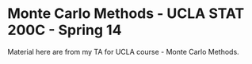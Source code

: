 Monte Carlo Methods - UCLA STAT 200C - Spring 14
===

Material here are from my TA for UCLA course - Monte Carlo Methods.
